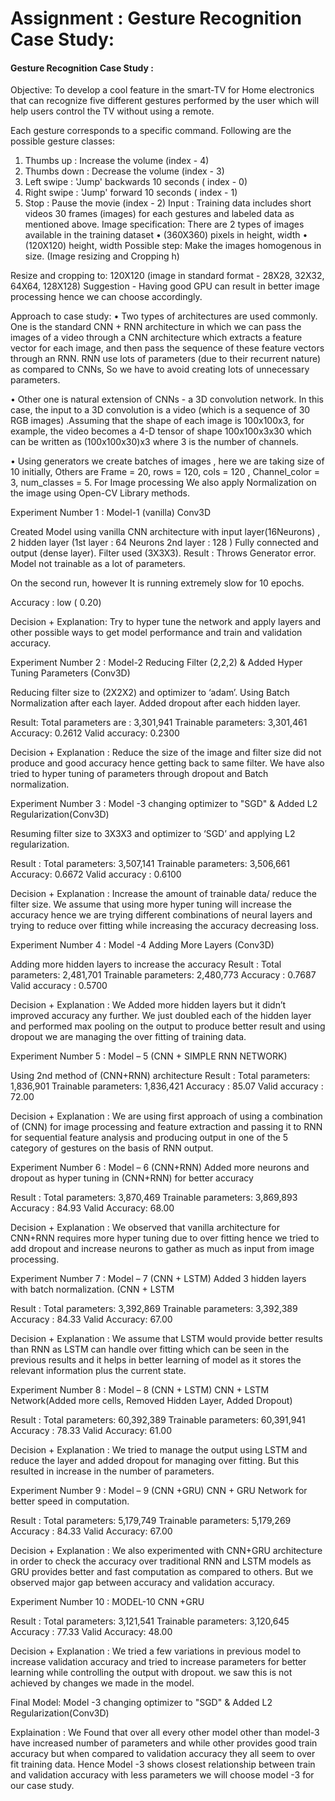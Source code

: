 # Assignment : Gesture Recognition Case Study:

#### Gesture Recognition Case Study :
Objective: 
To develop a cool feature in the smart-TV for Home electronics that can recognize five different gestures performed by the user which will help users control the TV without using a remote.

Each gesture corresponds to a specific command. Following are the possible gesture classes: 
1.	Thumbs up   : Increase the volume (index - 4)
2.	Thumbs down : Decrease the volume (index - 3)
3.	Left swipe : 'Jump' backwards 10 seconds ( index - 0)
4.	Right swipe : 'Jump' forward 10 seconds ( index - 1)
5.	Stop	    : Pause the movie (index - 2)
Input :  Training  data includes short videos 30 frames (images) for each gestures and labeled data as mentioned above.
Image specification: 
There are 2 types of images available in the training dataset 
•	(360X360) pixels in height, width
•	(120X120) height, width 
Possible step: Make the images homogenous in size.  (Image resizing and Cropping h)

Resize and cropping to: 120X120 (image in standard format - 28X28, 32X32, 64X64, 128X128) 
Suggestion - Having good GPU can result in better image processing hence we can choose accordingly.

Approach to case study: 
•	Two types of architectures are used commonly. One is the standard CNN + RNN architecture in which we can pass the images of a video through a CNN architecture which extracts a feature vector for each image, and then pass the sequence of these feature vectors through an RNN.
RNN use lots of parameters (due to their recurrent nature) as compared to CNNs,
So we have to avoid creating lots of unnecessary parameters.

•	Other one is natural extension of CNNs - a 3D convolution network. In this case, the input to a 3D convolution is a video (which is a sequence of 30 RGB images) .Assuming that the shape of each image is 100x100x3, for example, the video becomes a 4-D tensor of shape 100x100x3x30 which can be written as (100x100x30)x3 where 3 is the number of channels.

•	Using generators we create batches of images , here we are taking size of 10 initially, Others are
        Frame = 20, rows = 120, cols = 120 , Channel_color = 3, num_classes = 5. For Image processing 
We also apply Normalization on the image using Open-CV Library methods.  

Experiment Number 1 : Model-1 (vanilla) Conv3D

Created Model using vanilla CNN architecture with input layer(16Neurons) , 2 hidden layer (1st layer : 64 Neurons 2nd layer : 128 )
Fully connected and output (dense layer).
Filter used (3X3X3).
Result : Throws Generator error.
Model not trainable as a lot of parameters.

On the second run, however 
It is running extremely slow for 10 epochs.

Accuracy : low ( 0.20)

Decision + Explanation: Try to hyper tune the network and apply layers and other possible ways to get model performance and train and validation accuracy.


Experiment Number 2 : Model-2 Reducing Filter (2,2,2) & Added Hyper Tuning Parameters (Conv3D)

Reducing filter size to (2X2X2) and optimizer to ‘adam’. Using Batch Normalization after each layer. Added dropout after each hidden layer.

Result: 
Total parameters are : 3,301,941
Trainable parameters: 3,301,461
Accuracy: 0.2612
Valid accuracy: 0.2300 

Decision + Explanation : Reduce the size of the image and filter size did not produce and good accuracy hence getting back to same filter. We have also tried to hyper tuning of parameters through dropout and Batch normalization.



Experiment Number 3 : Model -3 changing optimizer to "SGD" & Added L2 Regularization(Conv3D)

Resuming filter size to 3X3X3 and optimizer to ‘SGD’ and applying L2 regularization.

Result : Total parameters: 3,507,141
Trainable parameters: 3,506,661
Accuracy: 0.6672
Valid accuracy : 0.6100

Decision + Explanation : Increase the amount of trainable data/ reduce the filter size. We assume that using more hyper tuning will increase the accuracy hence we are trying different combinations of neural layers and trying to reduce over fitting while increasing the accuracy decreasing loss.


Experiment Number 4 : Model -4 Adding More Layers (Conv3D)

Adding more hidden layers  to increase the accuracy 
Result : Total parameters: 2,481,701
Trainable parameters: 2,480,773
Accuracy : 0.7687
Valid accuracy : 0.5700

Decision + Explanation : We Added more hidden layers but it didn’t improved accuracy any further. We just doubled each of the hidden layer and performed max pooling on the output to produce better result and using dropout we are managing the over fitting of training data. 

Experiment Number 5 : Model – 5 (CNN + SIMPLE RNN NETWORK)

Using 2nd method of (CNN+RNN) architecture 
Result : Total parameters: 1,836,901
Trainable parameters: 1,836,421
Accuracy : 85.07
Valid accuracy : 72.00

Decision + Explanation : We are using first approach of using a combination of (CNN) for image processing and feature extraction and passing it to RNN for sequential feature analysis and producing output in one of the 5 category of gestures on the basis of RNN output.

Experiment Number 6 : Model – 6 (CNN+RNN)
Added more neurons and dropout as hyper tuning in (CNN+RNN) for better accuracy 

Result : Total parameters: 3,870,469
Trainable parameters: 3,869,893
Accuracy : 84.93
Valid Accuracy: 68.00 

Decision + Explanation : We observed that vanilla architecture for CNN+RNN requires more hyper tuning due to over fitting hence we tried to add dropout and increase neurons to gather as much as input from image processing.

Experiment Number 7 : Model – 7 (CNN + LSTM)
Added 3 hidden layers with batch normalization. (CNN + LSTM 

Result : Total parameters: 3,392,869
Trainable parameters: 3,392,389
Accuracy : 84.33
Valid Accuracy: 67.00 

Decision + Explanation : We assume that LSTM would provide better results than RNN as LSTM can handle over fitting which can be seen in the previous results and it helps in better learning of model as it stores the relevant information plus the current state. 

Experiment Number 8 : Model – 8 (CNN + LSTM)
CNN + LSTM Network(Added more cells, Removed Hidden Layer, Added Dropout)

Result : Total parameters: 60,392,389
Trainable parameters: 60,391,941
Accuracy : 78.33
Valid Accuracy: 61.00 

Decision + Explanation : We tried to manage the output using LSTM and reduce the layer and added dropout for managing over fitting. But this resulted in increase in the number of parameters.

Experiment Number 9 : Model – 9 (CNN +GRU)
CNN + GRU Network for better speed in computation.


Result : Total parameters: 5,179,749
Trainable parameters: 5,179,269
Accuracy : 84.33
Valid Accuracy: 67.00

Decision + Explanation : We also experimented with CNN+GRU architecture in order to check the accuracy over traditional RNN and LSTM models as GRU provides better and fast computation as compared to others. But we observed major gap between accuracy and validation accuracy. 

Experiment Number 10 : MODEL-10 CNN +GRU
 
Result : Total parameters: 3,121,541
Trainable parameters: 3,120,645
Accuracy : 77.33
Valid Accuracy: 48.00


Decision + Explanation : We tried a few variations in previous model to increase validation accuracy and tried to increase parameters for better learning while controlling the output with dropout. we saw this is not achieved by changes we made in the model. 

Final Model: Model -3 changing optimizer to "SGD" & Added L2 Regularization(Conv3D)

Explaination : We Found that over all  every other model other than model-3 have increased number of parameters and while other provides good train accuracy but when compared to validation accuracy they all seem to over fit training data. Hence Model -3 shows closest relationship between train and validation accuracy with less parameters we will choose model -3 for our case study.

